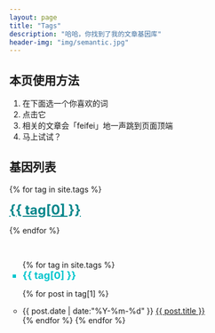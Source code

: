 ```yaml
---
layout: page
title: "Tags"
description: "哈哈，你找到了我的文章基因库"  
header-img: "img/semantic.jpg"  
---
```


## 本页使用方法

1. 在下面选一个你喜欢的词
2. 点击它
3. 相关的文章会「feifei」地一声跳到页面顶端
4. 马上试试？

## 基因列表

<div id='tag_cloud'>
{% for tag in site.tags %}

<a href="# {{ tag[0] }}" title="{{ tag[0] }}" rel="{{ tag[1].size }}" style="color:#00868B; font-size:x-large; font-weight: bold;"> {{ tag[0] }}</a>
<br>

{% endfor %}
</div>
<br>

<ul class="listing" >
{% for tag in site.tags %}
  <li class="listing-seperator" id="{{ tag[0] }}" style="color:#00C5CD; font-size:large; font-weight: bold;" type="square">{{ tag[0] }}</li>
  
{% for post in tag[1] %}
  <li class="listing-item" type="circle">
  <time datetime="{{ post.date | date:"%Y-%m-%d" }}">{{ post.date | date:"%Y-%m-%d" }}</time>
  <a href="{{ post.url }}" title="{{ post.title }}">{{ post.title }}</a>
  </li>
{% endfor %}
{% endfor %}
</ul>

<script src="/media/js/jquery.tagcloud.js" type="text/javascript" charset="utf-8"></script> 
<script language="javascript">
$.fn.tagcloud.defaults = {
    size: {start: 1, end: 1, unit: 'em'},
      color: {start: '#f8e0e6', end: '#ff3333'}
};

$(function () {
    $('#tag_cloud a').tagcloud();
});
</script>
